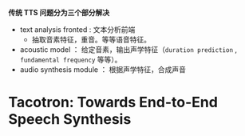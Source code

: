 **传统 TTS 问题分为三个部分解决**

- text analysis fronted : 文本分析前端
  - 抽取音素特征，重音。等等语音特征。
- acoustic model ： 给定音素，输出声学特征（`duration prediction` , `fundamental frequency` 等等）。
- audio synthesis module ： 根据声学特征，合成声音



# Tacotron: Towards End-to-End Speech Synthesis

